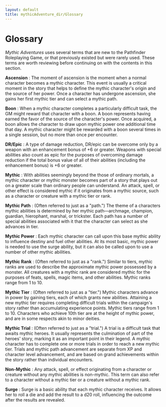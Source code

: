```yaml
---
layout: default
title: mythicAdventure_dir/Glossary
---
```

# Glossary

_Mythic Adventures_ uses several terms that are new to the Pathfinder Roleplaying Game, or that previously existed but were rarely used. These terms are worth reviewing before continuing on with the contents in this section.

**Ascension** : The moment of ascension is the moment when a normal character becomes a mythic character. This event is usually a critical moment in the story that helps to define the mythic character's origin and the source of her power. Once a character has undergone ascension, she gains her first mythic tier and can select a mythic path.

**Boon** : When a mythic character completes a particularly difficult task, the GM might reward that character with a boon. A boon represents having earned the favor of the source of the character's power. Once acquired, a boon allows the character to draw upon mythic power one additional time that day. A mythic character might be rewarded with a boon several times in a single session, but no more than once per encounter.

**DR/Epic** : A type of damage reduction, DR/epic can be overcome only by a weapon with an enhancement bonus of +6 or greater. Weapons with special abilities also count as epic for the purposes of overcoming damage reduction if the total bonus value of all of their abilities (including the enhancement bonus) is +6 or greater.

**Mythic** : With abilities seemingly beyond the those of ordinary mortals, a mythic character or mythic monster becomes part of a story that plays out on a greater scale than ordinary people can understand. An attack, spell, or other effect is considered mythic if it originates from a mythic source, such as a character or creature with a mythic tier or rank.

**Mythic Path** : (Often referred to just as a "path.") The theme of a characters mythic abilities is determined by her mythic path—archmage, champion, guardian, hierophant, marshal, or trickster. Each path has a number of special abilities associated with it that the character can select as she advances in tier.

**Mythic Power** : Each mythic character can call upon this base mythic ability to influence destiny and fuel other abilities. At its most basic, mythic power is needed to use the surge ability, but it can also be called upon to use a number of other mythic abilities.

**Mythic Rank** : (Often referred to just as a "rank.") Similar to tiers, mythic ranks are used to describe the approximate mythic power possessed by a monster. All creatures with a mythic rank are considered mythic for the purposes of feats, spells, magic items, and other abilities. Mythic ranks range from 1 to 10.

**Mythic Tier** : (Often referred to just as a "tier.") Mythic characters advance in power by gaining tiers, each of which grants new abilities. Attaining a new mythic tier requires completing difficult trials within the campaign's story rather than accumulating experience points. Mythic tiers range from 1 to 10. Characters who achieve 10th tier are at the height of mythic power, and are in some respects akin to minor deities.

**Mythic Trial** : (Often referred to just as a "trial.") A trial is a difficult task that awaits mythic heroes. It usually represents the culmination of part of the heroes' story, marking it as an important point in their legend. A mythic character has to complete one or more trials in order to reach a new mythic tier. Trials and mythic path advancement are separate from XP and character level advancement, and are based on grand achievements within the story rather than individual encounters.

**Non-Mythic** : Any attack, spell, or effect originating from a character or creature without any mythic abilities is non-mythic. This term can also refer to a character without a mythic tier or a creature without a mythic rank.

**Surge** : Surge is a basic ability that each mythic character receives. It allows her to roll a die and add the result to a d20 roll, influencing the outcome after the results are revealed.

